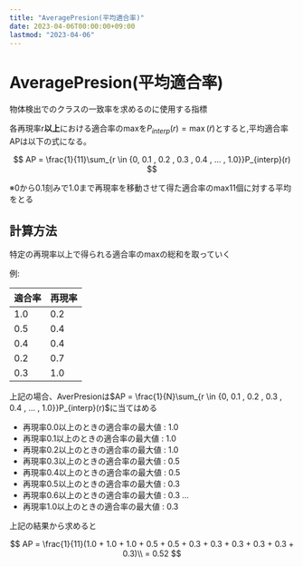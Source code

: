 ```yaml
---
title: "AveragePresion(平均適合率)"
date: 2023-04-06T00:00:00+09:00
lastmod: "2023-04-06"
---
```

# AveragePresion(平均適合率)

物体検出でのクラスの一致率を求めるのに使用する指標

各再現率r**以上**における適合率のmaxを$P_{interp}(r) = \max (\tilde{r})$とすると,平均適合率APは以下の式になる。

$$
AP = \frac{1}{11}\sum_{r \in {0, 0.1 , 0.2 , 0.3 , 0.4 , ... , 1.0}}P_{interp}(r)
$$

※0から0.1刻みで1.0まで再現率を移動させて得た適合率のmax11個に対する平均をとる

## 計算方法

特定の再現率以上で得られる適合率のmaxの総和を取っていく

例:

| 適合率 | 再現率  |
|--------|--------|
| 1.0    | 0.2    |
| 0.5    | 0.4    |
| 0.4    | 0.4    |
| 0.2    | 0.7    |
| 0.3    | 1.0    |

上記の場合、AverPresionは$AP = \frac{1}{N}\sum_{r \in {0, 0.1 , 0.2 , 0.3 , 0.4 , ... , 1.0}}P_{interp}(r)$に当てはめる

- 再現率0.0以上のときの適合率の最大値 : 1.0
- 再現率0.1以上のときの適合率の最大値 : 1.0
- 再現率0.2以上のときの適合率の最大値 : 1.0
- 再現率0.3以上のときの適合率の最大値 : 0.5
- 再現率0.4以上のときの適合率の最大値 : 0.5
- 再現率0.5以上のときの適合率の最大値 : 0.3
- 再現率0.6以上のときの適合率の最大値 : 0.3
...
- 再現率1.0以上のときの適合率の最大値 : 0.3

上記の結果から求めると

$$
AP = \frac{1}{11}(1.0 + 1.0 + 1.0 + 0.5 + 0.5 + 0.3 + 0.3 + 0.3 + 0.3 + 0.3 + 0.3)\\
= 0.52 
$$